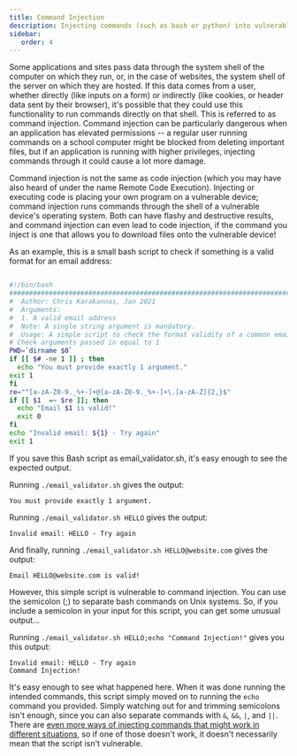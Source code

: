 ```yaml
---
title: Command Injection
description: Injecting commands (such as bash or python) into vulnerable websites
sidebar:
   order: 4
---
```


<!-- Overview of how it works -->

Some applications and sites pass data through the system shell of the computer on which they run, or, in the case of websites, the system shell of the server on which they are hosted. If this data comes from a user, whether directly (like inputs on a form) or indirectly (like cookies, or header data sent by their browser), it's possible that they could use this functionality to run commands directly on that shell. This is referred to as command injection. Command injection can be particularly dangerous when an application has elevated permissions -- a regular user running commands on a school computer might be blocked from deleting important files, but if an application is running with higher privileges, injecting commands through it could cause a lot more damage.

Command injection is not the same as code injection (which you may have also heard of under the name Remote Code Execution). Injecting or executing code is placing your own program on a vulnerable device; command injection runs commands through the shell of a vulnerable device's operating system. Both can have flashy and destructive results, and command injection can even lead to code injection, if the command you inject is one that allows you to download files onto the vulnerable device!

<!-- Examples using command injection -->

<!-- Bash examples -->

As an example, this is a small bash script to check if something is a valid format for an email address:

```Bash

#!/bin/bash
#######################################################################################
#  Author: Chris Karakannas, Jan 2021
#  Arguments:
#  1. A valid email address
#  Note: A single string argument is mandatory.
#  Usage: A simple script to check the format validity of a common email address (99% success rate)#######################################################################################
# Check arguments passed in equal to 1
PWD=`dirname $0`
if [[ $# -ne 1 ]] ; then
  echo "You must provide exactly 1 argument."
exit 1
fi
re="^[a-zA-Z0-9._%+-]+@[a-zA-Z0-9._%+-]+\.[a-zA-Z]{2,}$"
if [[ $1  =~ $re ]]; then
  echo "Email $1 is valid!"
  exit 0
fi
echo "Invalid email: ${1} - Try again"
exit 1
```

If you save this Bash script as email_validator.sh, it's easy enough to see the expected output.

Running `./email_validator.sh` gives the output:

`You must provide exactly 1 argument.`

Running `./email_validator.sh HELLO` gives the output:

`Invalid email: HELLO - Try again`

And finally, running `./email_validator.sh HELLO@website.com` gives the output:

`Email HELLO@website.com is valid!`

However, this simple script is vulnerable to command injection. You can use the semicolon (;) to separate bash commands on Unix systems. So, if you include a semicolon in your input for this script, you can get some unusual output...

Running `./email_validator.sh HELLO;echo "Command Injection!"` gives you this output:

```
Invalid email: HELLO - Try again
Command Injection!
```

It's easy enough to see what happened here. When it was done running the intended commands, this script simply moved on to running the `echo` command you provided. Simply watching out for and trimming semicolons isn't enough, since you can also separate commands with `&`, `&&`, `|`, and `||`. There are [even more ways of injecting commands that might work in different situations](https://portswigger.net/web-security/os-command-injection), so if one of those doesn't work, it doesn't necessarily mean that the script isn't vulnerable.

<!-- Python examples -->

<!-- Simple use case with an example app (flask?) -->

<!-- Should have some linked CTF challenges or places to learn more -->
